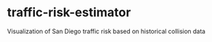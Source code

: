 # traffic-risk-estimator
Visualization of San Diego traffic risk based on historical collision data
